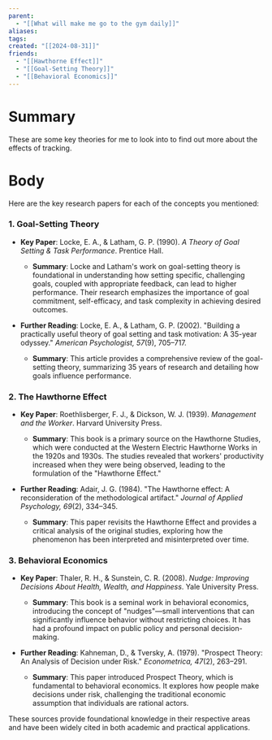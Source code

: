 ```yaml
---
parent:
  - "[[What will make me go to the gym daily]]"
aliases: 
tags: 
created: "[[2024-08-31]]"
friends:
  - "[[Hawthorne Effect]]"
  - "[[Goal-Setting Theory]]"
  - "[[Behavioral Economics]]"
---
```

# Summary 
These are some key theories for me to look into to find out more about the effects of tracking.
# Body
Here are the key research papers for each of the concepts you mentioned:

### 1. **Goal-Setting Theory**
- **Key Paper**: Locke, E. A., & Latham, G. P. (1990). *A Theory of Goal Setting & Task Performance*. Prentice Hall. 
  - **Summary**: Locke and Latham's work on goal-setting theory is foundational in understanding how setting specific, challenging goals, coupled with appropriate feedback, can lead to higher performance. Their research emphasizes the importance of goal commitment, self-efficacy, and task complexity in achieving desired outcomes.

- **Further Reading**: Locke, E. A., & Latham, G. P. (2002). "Building a practically useful theory of goal setting and task motivation: A 35-year odyssey." *American Psychologist, 57*(9), 705–717.
  - **Summary**: This article provides a comprehensive review of the goal-setting theory, summarizing 35 years of research and detailing how goals influence performance.

### 2. **The Hawthorne Effect**
- **Key Paper**: Roethlisberger, F. J., & Dickson, W. J. (1939). *Management and the Worker*. Harvard University Press.
  - **Summary**: This book is a primary source on the Hawthorne Studies, which were conducted at the Western Electric Hawthorne Works in the 1920s and 1930s. The studies revealed that workers' productivity increased when they were being observed, leading to the formulation of the "Hawthorne Effect."

- **Further Reading**: Adair, J. G. (1984). "The Hawthorne effect: A reconsideration of the methodological artifact." *Journal of Applied Psychology, 69*(2), 334–345.
  - **Summary**: This paper revisits the Hawthorne Effect and provides a critical analysis of the original studies, exploring how the phenomenon has been interpreted and misinterpreted over time.

### 3. **Behavioral Economics**
- **Key Paper**: Thaler, R. H., & Sunstein, C. R. (2008). *Nudge: Improving Decisions About Health, Wealth, and Happiness*. Yale University Press.
  - **Summary**: This book is a seminal work in behavioral economics, introducing the concept of "nudges"—small interventions that can significantly influence behavior without restricting choices. It has had a profound impact on public policy and personal decision-making.

- **Further Reading**: Kahneman, D., & Tversky, A. (1979). "Prospect Theory: An Analysis of Decision under Risk." *Econometrica, 47*(2), 263–291.
  - **Summary**: This paper introduced Prospect Theory, which is fundamental to behavioral economics. It explores how people make decisions under risk, challenging the traditional economic assumption that individuals are rational actors.

These sources provide foundational knowledge in their respective areas and have been widely cited in both academic and practical applications.
